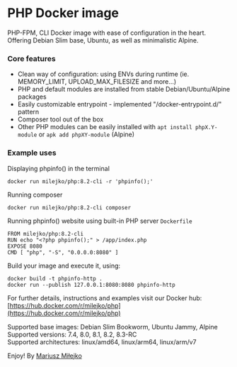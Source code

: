 PHP Docker image
================
PHP-FPM, CLI Docker image with ease of configuration in the heart.
Offering Debian Slim base, Ubuntu, as well as minimalistic Alpine.

### Core features ###
* Clean way of configuration: using ENVs during runtime (ie. MEMORY_LIMIT, UPLOAD_MAX_FILESIZE and more...)
* PHP and default modules are installed from stable Debian/Ubuntu/Alpine packages
* Easily customizable entrypoint - implemented "/docker-entrypoint.d/" pattern
* Composer tool out of the box
* Other PHP modules can be easily installed with `apt install phpX.Y-module` or `apk add phpXY-module` (Alpine)

### Example uses ###
Displaying phpinfo() in the terminal
```
docker run milejko/php:8.2-cli -r 'phpinfo();'
```
Running composer
```
docker run milejko/php:8.2-cli composer
```

Running phpinfo() website using built-in PHP server
`Dockerfile`
```
FROM milejko/php:8.2-cli
RUN echo "<?php phpinfo();" > /app/index.php
EXPOSE 8080
CMD [ "php", "-S", "0.0.0.0:8080" ]
```

Build your image and execute it, using:
```
docker build -t phpinfo-http .
docker run --publish 127.0.0.1:8080:8080 phpinfo-http
```

For further details, instructions and examples visit our Docker hub: [https://hub.docker.com/r/milejko/php](https://hub.docker.com/r/milejko/php)

Supported base images: Debian Slim Bookworm, Ubuntu Jammy, Alpine<br>
Supported versions: 7.4, 8.0, 8.1, 8.2, 8.3-RC<br>
Supported architectures: linux/amd64, linux/arm64, linux/arm/v7

Enjoy! By [Mariusz Miłejko](https://github.com/milejko)
